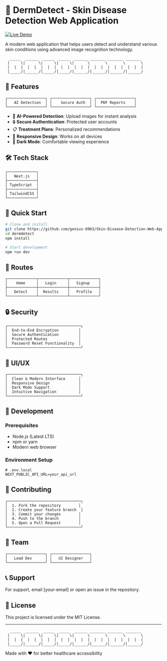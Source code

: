 # 🏥 DermDetect - Skin Disease Detection Web Application

[![Live Demo](https://img.shields.io/badge/Live%20Demo-View%20Project-blue)](https://dermdetect.vercel.app)

A modern web application that helps users detect and understand various skin conditions using advanced image recognition technology.

```
  _____  ______  _____  _____  ______ _______ _______ _______
 |     \|      \|     \|     \|      \       \       \       \
 |  |  |  |  |  |  |  |  |  |  |  |  |  |  |  |  |  |  |  |  |
 |_____/|______/|_____/|_____/|______/|______/|______/|______/
```

## 🌟 Features

```
┌─────────────────┐ ┌─────────────────┐ ┌─────────────────┐
│   AI Detection  │ │    Secure Auth  │ │  PDF Reports    │
└─────────────────┘ └─────────────────┘ └─────────────────┘
```

- 🤖 **AI-Powered Detection**: Upload images for instant analysis
- 🔒 **Secure Authentication**: Protected user accounts
- 📋 **Treatment Plans**: Personalized recommendations
- 📱 **Responsive Design**: Works on all devices
- 🌙 **Dark Mode**: Comfortable viewing experience

## 🛠️ Tech Stack

```
┌─────────────┐
│   Next.js   │
├─────────────┤
│ TypeScript  │
├─────────────┤
│ TailwindCSS │
└─────────────┘
```

## 🚀 Quick Start

```bash
# Clone and install
git clone https://github.com/genius-0963/Skin-Disease-Detection-Web-Application.git
cd dermdetect
npm install

# Start development
npm run dev
```

## 📱 Routes

```
┌─────────────┬─────────────┬─────────────┐
│    Home     │   Login     │   Signup    │
├─────────────┼─────────────┼─────────────┤
│   Detect    │  Results    │   Profile   │
└─────────────┴─────────────┴─────────────┘
```

## 🔒 Security

```
┌─────────────────────────────────┐
│  End-to-End Encryption         │
│  Secure Authentication         │
│  Protected Routes              │
│  Password Reset Functionality  │
└─────────────────────────────────┘
```

## 🎨 UI/UX

```
┌─────────────────────────────────┐
│  Clean & Modern Interface      │
│  Responsive Design             │
│  Dark Mode Support             │
│  Intuitive Navigation          │
└─────────────────────────────────┘
```

## 📝 Development

### Prerequisites

- Node.js (Latest LTS)
- npm or yarn
- Modern web browser

### Environment Setup

```env
# .env.local
NEXT_PUBLIC_API_URL=your_api_url
```

## 🤝 Contributing

```
┌─────────────────────────────────┐
│  1. Fork the repository        │
│  2. Create your feature branch  │
│  3. Commit your changes        │
│  4. Push to the branch         │
│  5. Open a Pull Request        │
└─────────────────────────────────┘
```

## 👥 Team

```
┌─────────────────┐ ┌─────────────────┐
│   Lead Dev      │ │   UI Designer   │
└─────────────────┘ └─────────────────┘
```

## 📞 Support

For support, email [your-email] or open an issue in the repository.

## 📄 License

This project is licensed under the MIT License.

---

```
  _____  ______  _____  _____  ______ _______ _______ _______
 |     \|      \|     \|     \|      \       \       \       \
 |  |  |  |  |  |  |  |  |  |  |  |  |  |  |  |  |  |  |  |  |
 |_____/|______/|_____/|_____/|______/|______/|______/|______/
```

Made with ❤️ for better healthcare accessibility 
